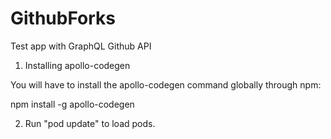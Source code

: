 # GithubForks
Test app with GraphQL Github API

1) Installing apollo-codegen

You will have to install the apollo-codegen command globally through npm:

npm install -g apollo-codegen

2) Run "pod update" to load pods.


